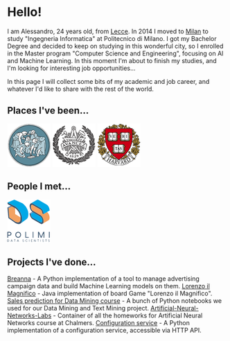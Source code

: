 # Hello!

I am Alessandro, 24 years old, from [Lecce](https://www.youtube.com/watch?v=bdYtSIDzN00&t=52s). In 2014 I moved to [Milan](https://www.youtube.com/watch?v=fL_-mC7DHs8) to study "Ingegneria Informatica" at Politecnico di Milano. 
I got my Bachelor Degree and decided to keep on studying in this wonderful city, so I enrolled in the Master program "Computer Science and Engineering", focusing on AI and Machine Learning. 
In this moment I'm about to finish my studies, and I'm looking for interesting job opportunities...

In this page I will collect some bits of my academic and job career, and whatever I'd like to share with the rest of the world.

## Places I've been...
[![Politecnico di Milano](/images/polimi.png "Polimi")](https://www.polimi.it/) [![Chalmers University of Technology](/images/chalmers.png "Chalmers")](https://www.chalmers.se/en) [![Institute of Applied Computational Science @ Harvard](/images/harvard.png "Harvard")](https://iacs.seas.harvard.edu/)

## People I met...
[![Polimi Data Scientists](/images/pmds.png "Polimi Data Scientists")](https://polimidatascientists.it/)

## Projects I've done...
[Breanna](https://github.com/alessandropaticchio/Breanna) - A Python implementation of a tool to manage advertising campaign data and build Machine Learning models on them.
[Lorenzo il Magnifico](https://github.com/alessandropaticchio/Lorenzo-il-Magnifico) - Java implementation of board Game "Lorenzo il Magnifico".
[Sales prediction for Data Mining course](https://github.com/alessandropaticchio/DMTM_2018-Sales-prediction) - A bunch of Python notebooks we used for our Data Mining and Text Mining project.
[Artificial-Neural-Networks-Labs](https://github.com/alessandropaticchio/Artificial-Neural-Networks-Labs) - Container of all the homeworks for Artificial Neural Networks course at Chalmers.
[Configuration service](https://github.com/alessandropaticchio/Configuration-service) - A Python implementation of a configuration service, accessible via HTTP API.




